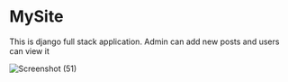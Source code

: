 # MySite
This is django full stack application.
Admin can add new posts and users can view it

![Screenshot (51)](https://github.com/VirajAdiga/MySite/assets/67003867/dd5058fb-952b-4dc6-9e79-416377a8ea75)

